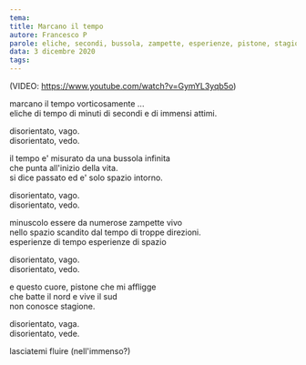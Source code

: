 ```yaml
---
tema:
title: Marcano il tempo
autore: Francesco P
parole: eliche, secondi, bussola, zampette, esperienze, pistone, stagione, fluire
data: 3 dicembre 2020
tags: 
---
```

(VIDEO: https://www.youtube.com/watch?v=GymYL3yqb5o)  

marcano il tempo vorticosamente ...  
eliche di tempo di minuti di secondi e di immensi attimi.

disorientato, vago.  
disorientato, vedo.

il tempo e' misurato da una bussola infinita  
che punta all'inizio della vita.  
si dice passato ed e' solo spazio intorno.

disorientato, vago.  
disorientato, vedo.

minuscolo essere da numerose zampette vivo  
nello spazio scandito dal tempo di troppe direzioni.  
esperienze di tempo esperienze di spazio

disorientato, vago.  
disorientato, vedo.

e questo cuore, pistone che mi affligge  
che batte il nord e vive il sud  
non conosce stagione.  

disorientato, vaga.  
disorientato, vede.

lasciatemi fluire (nell'immenso?)